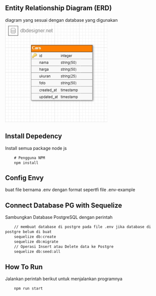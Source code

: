 ## Entity Relationship Diagram (ERD)
diagram yang sesuai dengan database yang digunakan
![alt text](./public/assets/db_diagram.jpg)

## Install Depedency
Install semua package node js
```
    # Pengguna NPM
    npm install
```
## Config Envy
buat file bernama .env dengan format sepertfi file .env-example

## Connect Database PG with Sequelize
Sambungkan Database PostgreSQL dengan perintah
```
    // membuat database di postgre pada file .env jika database di postgre belum di buat
    sequelize db:create
    sequelize db:migrate
    // Operasi Insert atau Delete data ke Postgre
    sequelize db:seed:all
```

## How To Run
Jalankan perintah berikut untuk menjalankan programnya
```
    npm run start
```
